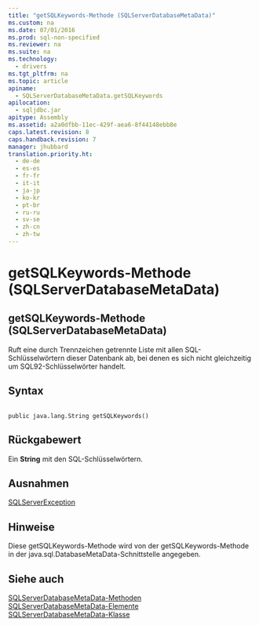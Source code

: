 ```yaml
---
title: "getSQLKeywords-Methode (SQLServerDatabaseMetaData)"
ms.custom: na
ms.date: 07/01/2016
ms.prod: sql-non-specified
ms.reviewer: na
ms.suite: na
ms.technology: 
  - drivers
ms.tgt_pltfrm: na
ms.topic: article
apiname: 
  - SQLServerDatabaseMetaData.getSQLKeywords
apilocation: 
  - sqljdbc.jar
apitype: Assembly
ms.assetid: a2a0dfbb-11ec-429f-aea6-8f44148ebb8e
caps.latest.revision: 8
caps.handback.revision: 7
manager: jhubbard
translation.priority.ht: 
  - de-de
  - es-es
  - fr-fr
  - it-it
  - ja-jp
  - ko-kr
  - pt-br
  - ru-ru
  - sv-se
  - zh-cn
  - zh-tw
---
```

# getSQLKeywords-Methode (SQLServerDatabaseMetaData)
    
## getSQLKeywords\-Methode \(SQLServerDatabaseMetaData\)  
 Ruft eine durch Trennzeichen getrennte Liste mit allen SQL\-Schlüsselwörtern dieser Datenbank ab, bei denen es sich nicht gleichzeitig um SQL92\-Schlüsselwörter handelt.  
  
## Syntax  
  
```  
  
public java.lang.String getSQLKeywords()  
```  
  
## Rückgabewert  
 Ein **String** mit den SQL\-Schlüsselwörtern.  
  
## Ausnahmen  
 [SQLServerException](../content/SQLServerException-Class.md)  
  
## Hinweise  
 Diese getSQLKeywords\-Methode wird von der getSQLKeywords\-Methode in der java.sql.DatabaseMetaData\-Schnittstelle angegeben.  
  
## Siehe auch  
 [SQLServerDatabaseMetaData-Methoden](../content/SQLServerDatabaseMetaData-Methods.md)   
 [SQLServerDatabaseMetaData-Elemente](../content/SQLServerDatabaseMetaData-Members.md)   
 [SQLServerDatabaseMetaData-Klasse](../content/SQLServerDatabaseMetaData-Class.md)  
  
  